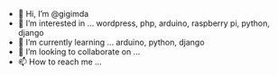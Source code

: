 - 👋 Hi, I’m @gigimda
- 👀 I’m interested in ... wordpress, php, arduino, raspberry pi, python, django
- 🌱 I’m currently learning ... arduino, python, django
- 💞️ I’m looking to collaborate on ...
- 📫 How to reach me ...

<!---
gigimda/gigimda is a ✨ special ✨ repository because its `README.md` (this file) appears on your GitHub profile.
You can click the Preview link to take a look at your changes.
--->
